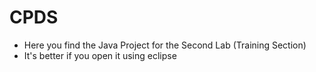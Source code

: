 # CPDS

* Here you find the Java Project for the Second Lab (Training Section)
* It's better if you open it using eclipse